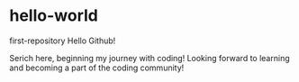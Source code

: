 # hello-world
first-repository
Hello Github!

Serich here, beginning my journey with coding! Looking forward to learning and becoming a part of the coding community!
